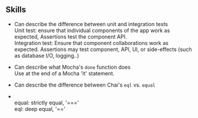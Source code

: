 ## Skills

- Can describe the difference between unit and integration tests
  <br>
  Unit test: ensure that individual components of the app work as expected,
  Assertions test the component API.
  <br>
  Integration test: Ensure that component collaborations work as expected. Assertions may test component, API, UI, or side-effects (such as database I/O, logging..)
  <br>

- Can describe what Mocha's `done` function does
  <br>
  Use at the end of a Mocha 'it' statement.
  <br>
- Can describe the difference between Chai's `eql` vs. `equal`
- <br>
  equal: strictly equal, '==='
  <br>
  eql: deep equal, '=='
